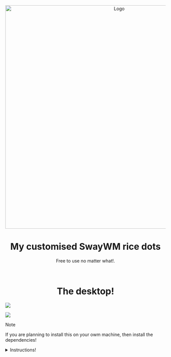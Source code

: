 <div align="center">
  <img src="https://cdn.discordapp.com/attachments/1171174018091581472/1394282394659324024/SCESS.png?ex=68763e2b&is=6874ecab&hm=d5228dd309243640ab8a71aa1cf405136da638a6997324fab8303f7c72c4d38a&" width="700" alt="Logo"></img>
  <br/>
  <h1 align="center">My customised SwayWM rice dots</h1>
  <p align="center">Free to use no matter what!. </p>
</div>
<br />

<h1 align="center">The desktop!</h1>
<img src="https://cdn.discordapp.com/attachments/947042706641809478/1394098841011228742/image.png?ex=68759338&is=687441b8&hm=df1bbb46169fedef591331d2128fde67ec335929ab3b4462667ae0a82571a9d0&"></img>

<img src="https://cdn.discordapp.com/attachments/947042706641809478/1394098840587735050/image.png?ex=68759338&is=687441b8&hm=015d8f182dcae3aba764932df3acc970869b183bf0bb90b7f8053a63746dcef6&"></img>

> [!NOTE] 
> If you are planning to install this on your owm machine, then install the dependencies!


<details>
    <summary>Instructions!</summary> 
<h1 align="center">Dependencies</h1>

 * `sway`,
 * `swayfx`,
 * `swaylock`,
 * `swayidle`
 * `swaync`,
 * `swappy`,
 * `gnome-keyring`,
 * `grimshot`,
 * `nwg-drawer`,
 * `nwg-look`,
 * `pavucontrol`,
 * `blueman`,
 * `wofi`,
 * `foot`,
 * `xfce4-terminal`,
 * `htop`,
 * `btop`,
 * `thunar`,
 * `rofi`,
 * `cava`,
 * `pipes.sh`,
 * `swww`,
 * `waybar`,
 * `azote`
 * `xdg-desktop-portal`,
 * `xdg-desktop-portal-wlr`


<h1 align="center">After i installed all dependencies, what now?</h1>

* Copy important configurations on `~/.config/` folder and copy wallpapers on `$HOME/Pictures/Wallpapers/`

<h1 align="center">How to use keybinds on your custom Sway rice?</h1>

* `Super (Windows) + O` - Open Firefox
 * `Super (Windows) + D` - Open application menu (Wofi)
 * `Super (Windows) + ENTER` - Open foot (terminal emulator)
 * `Super (Windows) + Shift + Minus` - Minimize the current process
 * `Super (Windows) + Minus` - Unminize the current process 
 * `Super (Windows) + TAB` - Switch current running windows
 * `Super (Windows) + X` - Close current process
 * `Super (Windows) + Shift + Print` - Screenshot the whole screen
 * `Super (Windows) + Ctrl + Print` - Screenshot the window region
 * `Super (Windows) + Print` - Screenshot the region
 * `Super (Windows) + Shift + Space` - Floating window
 * `Super (Windows) + W` - Tabbing window layout
 * `Super (Windows) + E` - Toggle spliting window layout
 * `Super (Windows) + S` - Stacking window layout
 * `Super (Windows) + Holding left mouse` - Move floating window
 * `Super (Windows) + Holding right mouse` - Resize floating window
 * `Super (Windows) + F` - Fullscreen
 * `Super (Windows) + Shift + R` Reload the Sway desktop
</details>



 
